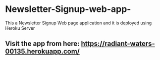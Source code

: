 # Newsletter-Signup-web-app-
This a Newsletter Signup Web page application and it is deployed using Heroku Server


## Visit the app from here: https://radiant-waters-00135.herokuapp.com/

